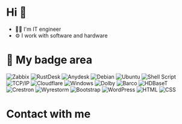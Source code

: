 # Hi 👋
- 👨‍💻 I'm IT engineer
- ⚙️ I work with software and hardware

# 🚀 My badge area
![Zabbix](https://img.shields.io/badge/zabbix-d0021b?style=for-the-badge&logo=zabbix&logoColor=white) ![RustDesk](https://img.shields.io/badge/rustdesk-0071ff?style=for-the-badge&logo=rustdesk&logoColor=white) ![Anydesk](https://img.shields.io/badge/anydesk-EF443B?style=for-the-badge&logo=anydesk&logoColor=white) ![Debian](https://img.shields.io/badge/Debian-D70A53?style=for-the-badge&logo=debian&logoColor=white) ![Ubuntu](https://img.shields.io/badge/Ubuntu-E95420?style=for-the-badge&logo=ubuntu&logoColor=white) ![Shell Script](https://img.shields.io/badge/shell_script-%23121011.svg?style=for-the-badge&logo=gnu-bash&logoColor=white) ![TCP/IP](https://img.shields.io/badge/TCP&#47;IP-%230070D1.svg?style=for-the-badge&logo=tcpip&logoColor=white)  ![Cloudflare](https://img.shields.io/badge/Cloudflare-F38020?style=for-the-badge&logo=Cloudflare&logoColor=white) ![Windows](https://img.shields.io/badge/Windows-0078D6?style=for-the-badge&logo=windows&logoColor=white) ![Dolby](https://img.shields.io/badge/dolby-000000?style=for-the-badge&logo=DOLBY&logoColor=white) ![Barco](https://img.shields.io/badge/barco-c00?style=for-the-badge&logo=barco&logoColor=white) ![HDBaseT](https://img.shields.io/badge/HDBaseT-004b8d?style=for-the-badge&logo=barco&logoColor=white) ![Crestron](https://img.shields.io/badge/crestron-004a80?style=for-the-badge&logo=crestron&logoColor=white) ![Wyrestorm](https://img.shields.io/badge/wyrestorm-0e782f?style=for-the-badge&logo=wyrestorm&logoColor=white) ![Bootstrap](https://img.shields.io/badge/bootstrap-%238511FA.svg?style=for-the-badge&logo=bootstrap&logoColor=white) ![WordPress](https://img.shields.io/badge/WordPress-%23117AC9.svg?style=for-the-badge&logo=WordPress&logoColor=white) ![HTML](https://img.shields.io/badge/html-%23E34F26.svg?style=for-the-badge&logo=html5&logoColor=white) ![CSS](https://img.shields.io/badge/css-%231572B6.svg?style=for-the-badge&logo=css3&logoColor=white)


# Contact with me

